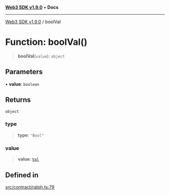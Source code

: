 [**Web3 SDK v1.9.0**](../README.md) • **Docs**

***

[Web3 SDK v1.9.0](../globals.md) / boolVal

# Function: boolVal()

> **boolVal**(`value`): `object`

## Parameters

• **value**: `boolean`

## Returns

`object`

### type

> **type**: `"Bool"`

### value

> **value**: [`Val`](../type-aliases/Val.md)

## Defined in

[src/contract/ralph.ts:79](https://github.com/Mystic-Nayy/alephium-web3/blob/ee41f5e0e7d7fb0b155fe62f05b2ac03772895ca/packages/web3/src/contract/ralph.ts#L79)
